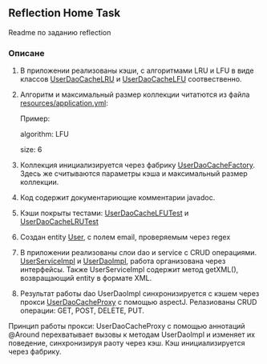 ## Reflection Home Task
Readme по заданию reflection

### Описане
1. В приложении реализованы кэши, с алгоритмами LRU и LFU в виде классов 
   [UserDaoCacheLRU](https://github.com/jskov259259/ClevertecCheck/blob/feature/cache/app/src/main/java/utils/cache/UserDaoCacheLRU.java)
   и [UserDaoCacheLFU](https://github.com/jskov259259/ClevertecCheck/blob/feature/cache/app/src/main/java/utils/cache/UserDaoCacheLFU.java) соотвественно.
2. Алгоритм и максимальный размер коллекции читатются из файла 
   [resources/application.yml](https://github.com/jskov259259/ClevertecCheck/blob/feature/cache/app/src/main/resources/application.yml):
   
   Пример:
   
   algorithm: LFU
   
   size: 6
3. Коллекция инициализируется через фабрику 
   [UserDaoCacheFactory](https://github.com/jskov259259/ClevertecCheck/blob/feature/cache/app/src/main/java/utils/cache/UserDaoCacheFactory.java).
   Здесь же считываются параметры кэша и максимальный размер коллекции.
4. Код содержит документариющие комментарии javadoc.
5. Кэши покрыты тестами: 
   [UserDaoCacheLFUTest](https://github.com/jskov259259/ClevertecCheck/blob/feature/cache/app/src/test/java/utils/cache/UserDaoCacheLFUTest.java)
   и [UserDaoCacheLRUTest](https://github.com/jskov259259/ClevertecCheck/blob/feature/cache/app/src/test/java/utils/cache/UserDaoCacheLRUTest.java)
6. Создан entity [User](https://github.com/jskov259259/ClevertecCheck/blob/feature/cache/app/src/main/java/model/User.java),
   с полем email, проверяемым через regex
7. В приложении реализованы слои dao и service с CRUD операциями. 
   [UserServiceImpl](https://github.com/jskov259259/ClevertecCheck/blob/feature/cache/app/src/main/java/service/user/UserServiceImpl.java)
   и [UserDaoImpl](https://github.com/jskov259259/ClevertecCheck/blob/feature/cache/app/src/main/java/dao/user/UserDaoImpl.java),
   работа организована через
   интерфейсы. Также UserServiceImpl содержит метод getXML(), возвращающий entity в формате XML.
8. Результат работы dao UserDaoImpl синхронизируется с кэшем через прокси
   [UserDaoCacheProxy](https://github.com/jskov259259/ClevertecCheck/blob/feature/cache/app/src/main/java/utils/cache/UserDaoCacheProxy.java)
   с помощью aspectJ. Релазиованы CRUD операции: GET, POST, DELETE, PUT.

Принцип работы прокси:
UserDaoCacheProxy с помощью аннотаций @Around перехватывает вызовы к методам UserDaoImpl и изменяет их поведение, 
синхронизируя раоту через кэш. Кэш инициализируется через фабрику.
